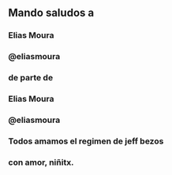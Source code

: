 ## Mando saludos a
### Elias Moura
### @eliasmoura
### 
### de parte de 
### Elias Moura
### @eliasmoura
### 
### Todos amamos el regimen de jeff bezos
### con amor, niñitx.
##
#